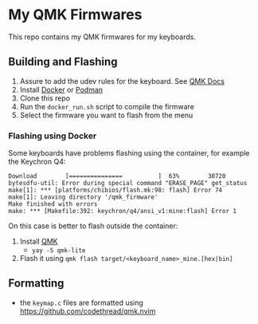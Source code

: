 # My QMK Firmwares

This repo contains my QMK firmwares for my keyboards.

## Building and Flashing

1. Assure to add the udev rules for the keyboard. See [QMK Docs](https://docs.qmk.fm/#/faq_build?id=linux-udev-rules)
2. Install [Docker](https://docs.docker.com/get-docker/) or [Podman](https://podman.io/getting-started/installation)
3. Clone this repo
4. Run the `docker_run.sh` script to compile the firmware
5. Select the firmware you want to flash from the menu

### Flashing using Docker

Some keyboards have problems flashing using the container, for example the Keychron Q4:
```
Download        [===============          ]  63%        30720 bytesdfu-util: Error during special command "ERASE_PAGE" get_status
make[1]: *** [platforms/chibios/flash.mk:98: flash] Error 74
make[1]: Leaving directory '/qmk_firmware'
Make finished with errors
make: *** [Makefile:392: keychron/q4/ansi_v1:mine:flash] Error 1
```
On this case is better to flash outside the container:

1. Install [QMK](https://docs.qmk.fm/#/newbs_getting_started)
    - `yay -S qmk-lite`
2. Flash it using `qmk flash target/<keyboard_name>_mine.[hex|bin]`

## Formatting
- the `keymap.c` files are formatted using https://github.com/codethread/qmk.nvim
